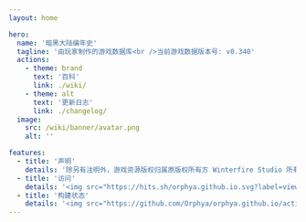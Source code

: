 ```yaml
---
layout: home

hero:
  name: '暗黑大陆编年史'
  tagline: '由玩家制作的游戏数据库<br />当前游戏数据版本号: v0.340'
  actions:
    - theme: brand
      text: '百科'
      link: ./wiki/
    - theme: alt
      text: '更新日志'
      link: ./changelog/
  image:
    src: /wiki/banner/avatar.png
    alt: ''

features:
  - title: '声明'
    details: '除另有注明外，游戏资源版权归属原版权所有方 Winterfire Studio 所有'
  - title: '访问'
    details: '<img src="https://hits.sh/orphya.github.io.svg?label=views&color=161618">'
  - title: '构建状态'
    details: '<img src="https://github.com/Orphya/orphya.github.io/actions/workflows/deploy.yml/badge.svg?branch=main">'
---
```

